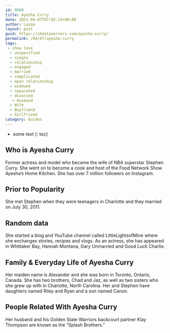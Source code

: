 ```yaml
---
id: 9509
title: Ayesha Curry
date: 2021-04-07T07:02:23+00:00
author: Laima
layout: post
guid: https://ukdataservers.com/ayesha-curry/
permalink: /04/07/ayesha-curry
tags:
 - show love
  - unspecified
  - single
  - relationship
  - engaged
  - married
  - complicated
  - open relationship
  - widowed
  - separated
  - divorced
   - Husband
  - Wife
  - Boyfriend
  - Girlfriend
category: Guides
---
```


* some text
{: toc}


## Who is Ayesha Curry
                  
                  
                  
Former actress and model who became the wife of NBA superstar Stephen Curry. She went on to become a cook and host of the Food Network Show Ayesha&#8217;s Home Kitchen. She has over 7 million followers on Instagram. 
                  
              
            
              
            
                
                
                
## Prior to Popularity
                  
                  
                  
She met Stephen when they were teenagers in Charlotte and they married on July 30, 2011. 
                  
              
            
              
            
                
                
                
## Random data
                  
                  
                  
She started a blog and YouTube channel called LittleLightsofMine where she exchanges stories, recipes and vlogs. As an actress, she has appeared in Whittaker Bay, Hannah Montana, Gary Unmarried and Good Luck Charlie.
                  
              
            
              
            
                
                
                
## Family & Everyday Life of Ayesha Curry
                  
                  
                  
Her maiden name is Alexander and she was born in Toronto, Ontario, Canada. She has two brothers, Chad and Jaz, as well as two sisters who she grew up with in Charlotte, North Carolina. Her and Stephen have daughters named Riley and Ryan and a son named Canon.
                  
              
            
              
            
                
                
                
## People Related With Ayesha Curry
                  
                  
                  
Her husband and his Golden State Warriors backcourt partner Klay Thompson are known as the &#8220;Splash Brothers.&#8221;
                  
              
            
              
            
                
              
            
              
              
            
            
              
            
          
          
          
